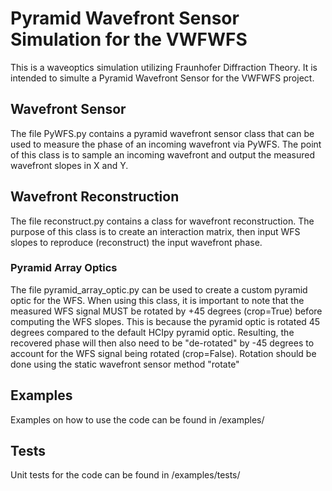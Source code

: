 # Pyramid Wavefront Sensor Simulation for the VWFWFS

This is a waveoptics simulation utilizing Fraunhofer Diffraction Theory. It is intended to simulte a Pyramid Wavefront Sensor for the VWFWFS project. 


## Wavefront Sensor
The file PyWFS.py contains a pyramid wavefront sensor class that can be used to measure the phase of an incoming wavefront via PyWFS. 
The point of this class is to sample an incoming wavefront and output the measured wavefront slopes in X and Y. 


## Wavefront Reconstruction
The file reconstruct.py contains a class for wavefront reconstruction. 
The purpose of this class is to create an interaction matrix, then input WFS slopes to reproduce (reconstruct) the input wavefront phase.

### Pyramid Array Optics
The file pyramid_array_optic.py can be used to create a custom pyramid optic for the WFS. 
When using this class, it is important to note that the measured WFS signal MUST be rotated by +45 degrees (crop=True) before computing the WFS slopes. 
This is because the pyramid optic is rotated 45 degrees compared to the default HCIpy pyramid optic. 
Resulting, the recovered phase will then also need to be "de-rotated" by -45 degrees to account for the WFS signal being rotated (crop=False). 
Rotation should be done using the static wavefront sensor method "rotate"


## Examples
Examples on how to use the code can be found in /examples/

## Tests
Unit tests for the code can be found in /examples/tests/
